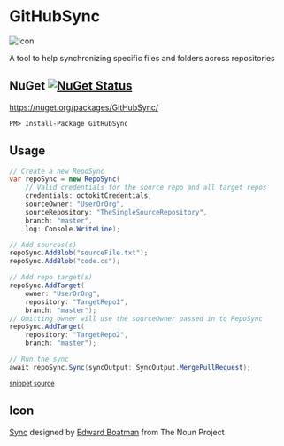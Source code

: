 GitHubSync
==========

![Icon](https://raw.github.com/SimonCropp/GitHubSync/master/src/icon.png)

A tool to help synchronizing specific files and folders across repositories


## NuGet [![NuGet Status](http://img.shields.io/nuget/v/GitHubSync.svg?longCache=true&style=flat)](https://www.nuget.org/packages/GitHubSync/)

https://nuget.org/packages/GitHubSync/

    PM> Install-Package GitHubSync


## Usage

<!-- snippet: usage -->
```cs
// Create a new RepoSync
var repoSync = new RepoSync(
    // Valid credentials for the source repo and all target repos
    credentials: octokitCredentials,
    sourceOwner: "UserOrOrg",
    sourceRepository: "TheSingleSourceRepository",
    branch: "master",
    log: Console.WriteLine);

// Add sources(s)
repoSync.AddBlob("sourceFile.txt");
repoSync.AddBlob("code.cs");

// Add repo target(s)
repoSync.AddTarget(
    owner: "UserOrOrg",
    repository: "TargetRepo1",
    branch: "master");
// Omitting owner will use the sourceOwner passed in to RepoSync
repoSync.AddTarget(
    repository: "TargetRepo2",
    branch: "master");

// Run the sync
await repoSync.Sync(syncOutput: SyncOutput.MergePullRequest);
```
<sup>[snippet source](/src/Tests/Snippets.cs#L10-L37)</sup>
<!-- endsnippet -->


## Icon

<a href="http://thenounproject.com/term/sync/290/" target="_blank">Sync</a> designed by <a href="http://www.thenounproject.com/edward" target="_blank">Edward Boatman</a> from The Noun Project
